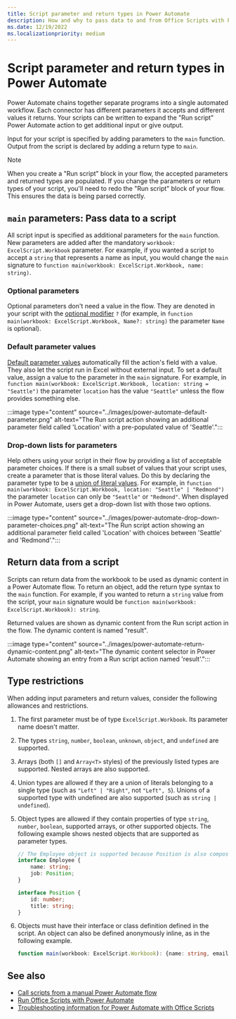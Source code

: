 ```yaml
---
title: Script parameter and return types in Power Automate
description: How and why to pass data to and from Office Scripts with Power Automate.
ms.date: 12/19/2022
ms.localizationpriority: medium
---
```


# Script parameter and return types in Power Automate

Power Automate chains together separate programs into a single automated workflow. Each connector has different parameters it accepts and different values it returns. Your scripts can be written to expand the "Run script" Power Automate action to get additional input or give output.

Input for your script is specified by adding parameters to the `main` function. Output from the script is declared by adding a return type to `main`.

> [!NOTE]
> When you create a "Run script" block in your flow, the accepted parameters and returned types are populated. If you change the parameters or return types of your script, you'll need to redo the "Run script" block of your flow. This ensures the data is being parsed correctly.

## `main` parameters: Pass data to a script

All script input is specified as additional parameters for the `main` function. New parameters are added after the mandatory `workbook: ExcelScript.Workbook` parameter. For example, if you wanted a script to accept a `string` that represents a name as input, you would change the `main` signature to `function main(workbook: ExcelScript.Workbook, name: string)`.

### Optional parameters

Optional parameters don't need a value in the flow. They are denoted in your script with the [optional modifier](https://www.typescriptlang.org/docs/handbook/2/functions.html#optional-parameters) `?` (for example, in `function main(workbook: ExcelScript.Workbook, Name?: string)` the parameter `Name` is optional).

### Default parameter values

[Default parameter values](https://www.typescriptlang.org/docs/handbook/variable-declarations.html#default-values) automatically fill the action's field with a value. They also let the script run in Excel without external input. To set a default value, assign a value to the parameter in the `main` signature. For example, in `function main(workbook: ExcelScript.Workbook, location: string = "Seattle")` the parameter `location` has the value `"Seattle"` unless the flow provides something else.

:::image type="content" source="../images/power-automate-default-parameter.png" alt-text="The Run script action showing an additional parameter field called 'Location' with a pre-populated value of 'Seattle'.":::

### Drop-down lists for parameters

Help others using your script in their flow by providing a list of acceptable parameter choices. If there is a small subset of values that your script uses, create a parameter that is those literal values. Do this by declaring the parameter type to be a [union of literal values](https://www.typescriptlang.org/docs/handbook/2/everyday-types.html#literal-types). For example, in `function main(workbook: ExcelScript.Workbook, location: "Seattle" | "Redmond")` the parameter `location` can only be `"Seattle"` or `"Redmond"`. When displayed in Power Automate, users get a drop-down list with those two options.

:::image type="content" source="../images/power-automate-drop-down-parameter-choices.png" alt-text="The Run script action showing an additional parameter field called 'Location' with choices between 'Seattle' and 'Redmond'.":::

## Return data from a script

Scripts can return data from the workbook to be used as dynamic content in a Power Automate flow. To return an object, add the return type syntax to the `main` function. For example, if you wanted to return a `string` value from the script, your `main` signature would be `function main(workbook: ExcelScript.Workbook): string`.

Returned values are shown as dynamic content from the Run script action in the flow. The dynamic content is named "result".

:::image type="content" source="../images/power-automate-return-dynamic-content.png" alt-text="The dynamic content selector in Power Automate showing an entry from a Run script action named 'result'.":::

## Type restrictions

When adding input parameters and return values, consider the following allowances and restrictions.

1. The first parameter must be of type `ExcelScript.Workbook`. Its parameter name doesn't matter.

1. The types `string`, `number`, `boolean`, `unknown`, `object`, and `undefined` are supported.

1. Arrays (both `[]` and `Array<T>` styles) of the previously listed types are supported. Nested arrays are also supported.

1. Union types are allowed if they are a union of literals belonging to a single type (such as `"Left" | "Right"`, not `"Left", 5`). Unions of a supported type with undefined are also supported (such as `string | undefined`).

1. Object types are allowed if they contain properties of type `string`, `number`, `boolean`, supported arrays, or other supported objects. The following example shows nested objects that are supported as parameter types.

    ```TypeScript
    // The Employee object is supported because Position is also composed of supported types.
    interface Employee {
        name: string;
        job: Position;
    }

    interface Position {
        id: number;
        title: string;
    }
    ```

1. Objects must have their interface or class definition defined in the script. An object can also be defined anonymously inline, as in the following example.

    ```TypeScript
    function main(workbook: ExcelScript.Workbook): {name: string, email: string}
    ```

## See also

- [Call scripts from a manual Power Automate flow](../tutorials/excel-power-automate-manual.md)
- [Run Office Scripts with Power Automate](power-automate-integration.md)
- [Troubleshooting information for Power Automate with Office Scripts](../testing/power-automate-troubleshooting.md)
